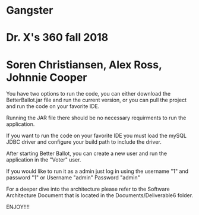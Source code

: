 # Gangster

# Dr. X's 360 fall 2018
# Soren Christiansen, Alex Ross, Johnnie Cooper

You have two options to run the code, you can either download the BetterBallot.jar file and run the current version, or you can pull the project and run the code on your favorite IDE.

Running the JAR file there should be no necessary requirments to run the application.

If you want to run the code on your favorite IDE you must load the mySQL JDBC driver and configure your build path to include the driver. 

After starting Better Ballot, you can create a new user and run the application in the "Voter" user. 

If you would like to run it as a admin just log in using the username "1" and password "1" or Username "admin" Password "admin"

For a deeper dive into the architecture please refer to the Software Architecture Document that is located in the Documents/Deliverable6 folder. 

ENJOY!!!!
